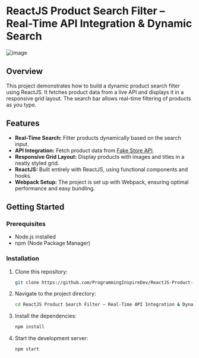 # ReactJS Product Search Filter – Real-Time API Integration & Dynamic Search


![image](https://github.com/user-attachments/assets/42b2b89c-8975-4cdd-86d9-dcf55df5c332)


## Overview
This project demonstrates how to build a dynamic product search filter using ReactJS. It fetches product data from a live API and displays it in a responsive grid layout. The search bar allows real-time filtering of products as you type.

## Features
- **Real-Time Search:** Filter products dynamically based on the search input.
- **API Integration:** Fetch product data from [Fake Store API](https://fakestoreapi.com/products).
- **Responsive Grid Layout:** Display products with images and titles in a neatly styled grid.
- **ReactJS:** Built entirely with ReactJS, using functional components and hooks.
- **Webpack Setup:** The project is set up with Webpack, ensuring optimal performance and easy bundling.

## Getting Started

### Prerequisites
- Node.js installed
- npm (Node Package Manager)

### Installation
1. Clone this repository:
   ```bash
   git clone https://github.com/ProgrammingInspireDev/ReactJS-Product-Search-Filter-Real-Time-API-Integration-Dynamic-Search.git

2. Navigate to the project directory:
   ```bash
   cd ReactJS Product Search Filter – Real-Time API Integration & Dynamic Search
   
3. Install the dependencies:
   ```bash
   npm install

4. Start the development server:
   ```bash
   npm start
